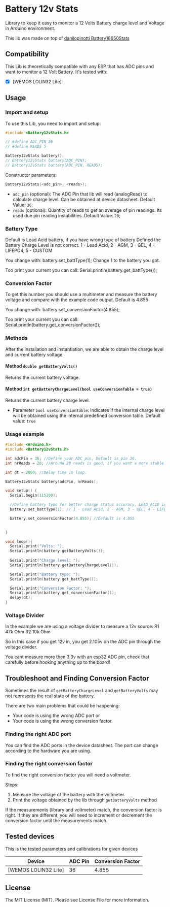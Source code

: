 # Battery 12v Stats

Library to keep it easy to monitor a 12 Volts Battery charge level and Voltage in Arduino environment.

This lib was made on top of [danilopinotti Battery18650Stats](https://github.com/danilopinotti/Battery18650Stats.git)

## Compatibility

This Lib is theoretically compatible with any ESP that has ADC pins and want to monitor a 12 Volt Battery. It's tested with:

- [x] [WEMOS LOLIN32 Lite]

## Usage

### Import and setup
To use this Lib, you need to import and setup:
```cpp
#include <Battery12vStats.h>

// #define ADC_PIN 36
// #define READS 5

Battery12vStats battery();
// Battery12vStats battery(ADC_PIN);
// Battery12vStats battery(ADC_PIN, READS);
```

Constructor parameters:
```cpp
Battery12vStats(<adc_pin>, <reads>);
```

- `adc_pin` (optional): The ADC Pin that lib will read (analogRead) to calculate charge level. Can be obtained at device datasheet. Default Value: `36`;
- `reads` (optional): Quantity of reads to get an average of pin readings. Its used due pin reading instabilities. Default Value: `20`;
### Battery Type

Default is Lead Acid battery, if you have wrong type of battery Defined the Battery Charge Level is not correct.
1 - Lead Acid, 2 - AGM, 3 - GEL, 4 - LIFEPO4, 5 - CUSTOM

You change with:
battery.set_battType(1); Change 1 to the battery you got.

Too print your current you can call:
Serial.println(battery.get_battType());

### Conversion Factor

To get this number you should use a multimeter and measure the battery voltage and compare with the example code output.
Default is 4.855

You change with:
battery.set_conversionFactor(4.855);

Too print your current you can call:
Serial.println(battery.get_conversionFactor());

### Methods

After the installation and instantiation, we are able to obtain the charge level and current battery voltage.

#### Method `double getBatteryVolts()`
Returns the current battery voltage.

#### Method `int getBatteryChargeLevel(bool useConversionTable = true)`
Returns the current battery charge level.
  - Parameter `bool useConversionTable`: Indicates if the internal charge level will be obtained using the internal predefined conversion table. Default value: `true`

### Usage example
```cpp
#include <Arduino.h>
#include <Battery12vStats.h>

int adcPin = 36; //Define your ADC pin, Default is pin 36.
int nrReads = 20; //Around 20 reads is good, if you want a more stable input you should use ADS1115 with 16bits and more filter.

int dt = 2000; //Delay time in loop.

Battery12vStats battery(adcPin, nrReads);

void setup() {
  Serial.begin(115200);

  //Define battery type for better charge status accuracy, LEAD_ACID is default.
  battery.set_battType(1); // 1 - Lead Acid, 2 - AGM, 3 - GEL, 4 - LIFEPO4, 5 - CUSTOM

  battery.set_conversionFactor(4.855); //Default is 4.855

  
}

void loop(){
  Serial.print("Volts: ");
  Serial.println(battery.getBatteryVolts());
	
  Serial.print("Charge level: ");
  Serial.println(battery.getBatteryChargeLevel());

  Serial.print("Battery type: ");
  Serial.println(battery.get_battType());

  Serial.print("Conversion Factor: ");
  Serial.println(battery.get_conversionFactor());
  delay(dt);
}
```
### Voltage Divider
In the example we are using a voltage divider to measure a 12v source:
R1 47k Ohm
R2 10k Ohm

So in this case if you get 12v in, you get 2.105v on the ADC pin through the voltage divider.

You cant measure more then 3.3v with an esp32 ADC pin, check that carefully before hooking anything up to the board!


## Troubleshoot and Finding Conversion Factor
Sometimes the result of `getBatteryChargeLevel` and `getBatteryVolts` may not represents the real state of the battery.

There are two main problems that could be happening:
- Your code is using the wrong ADC port or
- Your code is using the wrong conversion factor.

### Finding the right ADC port
You can find the ADC ports in the device datasheet. The port can change according to the hardware you are using.

### Finding the right conversion factor
To find the right conversion factor you will need a voltmeter.

Steps:
1. Measure the voltage of the battery with the voltmeter
2. Print the voltage obtained by the lib through `getBatteryVolts` method

If the measurements (library and voltmeter) match, the conversion factor is right.
If they are different, you will need to increment or decrement the conversion factor until the measurements match.

## Tested devices
This is the tested parameters and calibrations for given devices

| Device          | ADC Pin | Conversion Factor |
|-----------------|---------|-------------------|
| [WEMOS LOLIN32 Lite] | 36      | 4.855             |

## License
The MIT License (MIT). Please see License File for more information.
